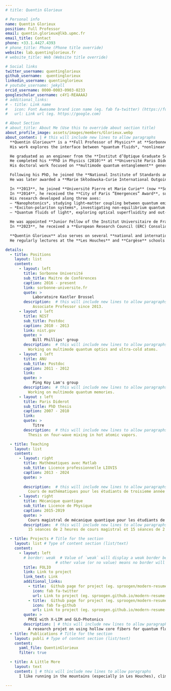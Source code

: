 ```yaml
---
# title: Quentin Glorieux

# Personal info
name: Quentin Glorieux
position: Full Professor
email: quentin.glorieux@lkb.upmc.fr
email_title: Contact
phone: +33.1.4427.4393
# phone_title: Phone (Phone title override)
website: lab.quentinglorieux.fr
# website_title: Web (Website title override)

# Social links
twitter_username: quentinglorieux
github_username:  quentinglorieux
linkedin_username: quentinglorieux
# youtube_username: jekyll
orcid_username: 0000-0003-0903-0233
googlescholar_username: c4Y1-REAAAAJ
# additional_links:
# - title: Link name
#   icon: Font Awesome brand icon name (eg. fab fa-twitter) (https://fontawesome.com/icons?d=gallery&s=brands&m=free)
#   url: Link url (eg. https://google.com)

# About Section
# about_title: About Me (Use this to override about section title)
about_profile_image: assets/images/members/Glorieux.webp
about_content: | # this will include new lines to allow paragraphs
  **Quentin Glorieux** is a **Full Professor of Physics** at **Sorbonne University**, where he conducts experimental research in **quantum optics** and **quantum photonics** within the **Laboratoire Kastler Brossel (LKB)**.  
  His work explores the interface between *quantum fluids*, *nonlinear optics*, and *nanophotonics*, with the goal of understanding **collective phenomena of light** in complex media.

  He graduated as an engineer from the **Institut d’Optique Graduate School** and earned a **Master’s degree in Optics and Photonics** from **École Polytechnique** and **Institut d’Optique**.  
  He completed his **PhD in Physics (2010)** at **Université Paris Diderot** (now **Université Paris Cité**) in the **Laboratoire Matériaux et Phénomènes Quantiques** under the supervision of **Professor Thomas Coudreau**.  
  His doctoral work focused on **multimode quantum entanglement** generated by **four-wave mixing** in hot atomic vapors.

  Following his PhD, he joined the **National Institute of Standards and Technology (NIST, USA)** as a postdoctoral researcher in the **Laser Cooling and Trapping group** led by **William D. Phillips** and **Paul D. Lett**.  
  He was later awarded a **Marie Skłodowska-Curie International Outgoing Fellowship** to lead a project on **multimode quantum memories** involving **NIST**, the **Australian National University (Canberra)**, and the **University of Geneva** (*Nicolas Gisin’s group*).

  In **2013**, he joined **Université Pierre et Marie Curie** (now **Sorbonne University**) as **Associate Professor** and became a permanent member of **LKB**.  
  In **2014**, he received the **City of Paris “Emergences” Award**, supporting the creation of his independent experimental team.  
  His research developed along three axes:  
  – *Nanophotonics*, studying light–matter coupling between quantum emitters and nanostructures such as tapered optical fibers;  
  – *Exciton-polariton systems*, investigating non-equilibrium quantum hydrodynamics and analog gravity;  
  – *Quantum fluids of light*, exploring optical superfluidity and out-of-equilibrium dynamics in atomic vapors.

  He was appointed **Junior Fellow of the Institut Universitaire de France (IUF)** in **2018**, a distinction renewed in **2023** for a second five-year term.  
  In **2023**, he received a **European Research Council (ERC) Consolidator Grant** for his project *MistiQ Light – Mott Insulator Phase Transition in a Quantum Fluid of Light*, and a **national ANR grant FOLIO** on quantum fluids in hollow-core fibers.

  **Quentin Glorieux** also serves on several **national and international scientific committees**, including the **Scientific Advisory Committee of EPJ Journals**, the **Open Science Committee of the French Physics Society**, and the **Administrative Board of the Institut Universitaire de France**.  
  He regularly lectures at the **Les Houches** and **Cargèse** schools on **quantum optics** and **quantum fluids**, and supervises an active group of **PhD and Master’s students** at **Sorbonne University**.

details:
  - title: Positions
    layout: list
    content:
      - layout: left
        title: Sorbonne Université
        sub_title: Maitre de Conférences
        caption: 2016 - present
        link: sorbonne-universite.fr
        quote: > 
            Laboratoire Kastler Brossel
        description:  # this will include new lines to allow paragraphs
            Associate Professor since 2013.
      - layout : left 
        title: NIST
        sub_title: Postdoc
        caption: 2010 - 2013
        link: nist.gov
        quote: > 
            Bill Phillips' group
        description:  # this will include new lines to allow paragraphs
          Working on multimode quantum optics and ultra-cold atoms.
      - layout : left 
        title: ANU
        sub_title: Postdoc
        caption: 2011 - 2012
        link: 
        quote: > 
            Ping Koy Lam's group
        description:  # this will include new lines to allow paragraphs
          Working on multimode quantum memories.
      - layout : left 
        title: Paris Diderot
        sub_title: PhD thesis
        caption: 2007 - 2010
        link: 
        quote: > 
            Titre
        description:  # this will include new lines to allow paragraphs
          Thesis on four-wave mixing in hot atomic vapors.

  - title: Teaching
    layout: list
    content:
      - layout: right
        title: Mathématiques avec Matlab
        sub_title: Licence professionnelle LIOVIS
        caption: 2013 - 2024
        quote: >
          
        description:  # this will include new lines to allow paragraphs
          Cours de mathématiques pour les étudiants de troisieme année de licence professionnelle LIOVIS.
      - layout: right
        title: Mécanique quantique
        sub_title: Licence de Physique
        caption: 2015-2019
        quote: >
          Cours magistral de mécanique quantique pour les étudiants de licence de physique.
        description:  # this will include new lines to allow paragraphs
          15 séances de 2 heures de cours magistral et 15 séances de 2 heures de travaux dirigés.

  - title: Projects # Title for the section
    layout: list # Type of content section (list/text)
    content:
      - layout: left
        # border: weak  # Value of `weak` will display a weak border below this item. # Any 
                      # other value (or no value) means no border will be displayed
        title: FOLIO
        link: Link to project
        link_text: Link 
        additional_links:
          - title:  Github page for project (eg. sproogen/modern-resume-theme)
            icon: fab fa-twitter
            url: Link to project (eg. sproogen.github.io/modern-resume-theme)(optional)
          - title:  Github page for project (eg. sproogen/modern-resume-theme)
            icon: fab fa-github
            url: Link to project (eg. sproogen.github.io/modern-resume-theme)(optional)
        quote: >
          PRCE with X-LIM and GLO-Photonics
        description: | # this will include new lines to allow paragraphs
          A research projet on using hollow core fibers for quantum fluids of light.
  - title: Publications # Title for the section
    layout: publi # Type of content section (list/text)
    content:
      yaml_file: QuentinGlorieux
      filter: true

  - title: A Little More
    layout: text
    content: | # this will include new lines to allow paragraphs
      I like running in the mountains (especially in Les Houches), climbing boulders and ice caves. I also enjoy photography and I am a big fan of the old school punk band NOFX.

---
```




